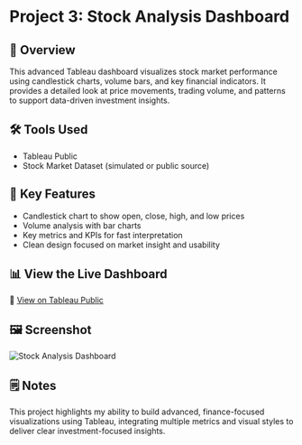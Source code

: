 # Project 3: Stock Analysis Dashboard

## 🧭 Overview
This advanced Tableau dashboard visualizes stock market performance using candlestick charts, volume bars, and key financial indicators. It provides a detailed look at price movements, trading volume, and patterns to support data-driven investment insights.

## 🛠️ Tools Used
- Tableau Public
- Stock Market Dataset (simulated or public source)

## 🎯 Key Features
- Candlestick chart to show open, close, high, and low prices
- Volume analysis with bar charts
- Key metrics and KPIs for fast interpretation
- Clean design focused on market insight and usability

## 📊 View the Live Dashboard
🔗 [View on Tableau Public](https://public.tableau.com/app/profile/layshla.bouscal/viz/Project3CreateAdvancedVisualizationsWithStockMarketData_17289214504350/StockAnalysisDashboard)

## 🖼️ Screenshot
![Stock Analysis Dashboard](https://github.com/user-attachments/assets/665c1c3c-ffda-4abf-9722-88f6092696ef)


## 🗒️ Notes
This project highlights my ability to build advanced, finance-focused visualizations using Tableau, integrating multiple metrics and visual styles to deliver clear investment-focused insights.
